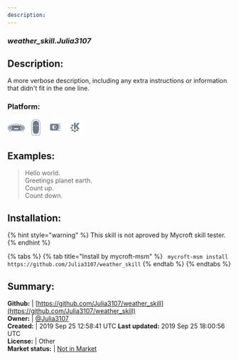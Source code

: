```yaml
---
description: 
---
```


### _weather_skill.Julia3107_  
## Description:  
A more verbose description, including any extra instructions or
information that didn't fit in the one line.  
### Platform:  
 ![Mark I](../.gitbook/assets/mark-1-icon.png)  ![Mark II](../.gitbook/assets/mark-2-icon.png)  ![Picroft](../.gitbook/assets/picroft-icon.png)  ![plasmoid](../.gitbook/assets/kde.png)   
  
## Examples:  
> Hello world.  
> Greetings planet earth.  
> Count up.  
> Count down.  
  
## Installation:  
{% hint style="warning" %}
This skill is not aproved by Mycroft skill tester.
{% endhint %}
    
{% tabs %}
{% tab title="Install by mycroft-msm" %}
``` mycroft-msm install https://github.com/Julia3107/weather_skill```
{% endtab %}
  {% endtabs %}
    
## Summary:  
**Github:** | [https://github.com/Julia3107/weather_skill](https://github.com/Julia3107/weather_skill)  
**Owner:** | [@Julia3107](https://github.com/Julia3107)  
**Created:** | 2019 Sep 25 12:58:41 UTC  **Last updated:** 2019 Sep 25 18:00:56 UTC  
**License:** | Other  
**Market status:** | [Not in Market](https://market.mycroft.ai/skill/)  
